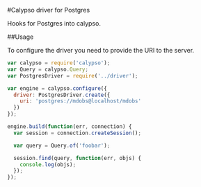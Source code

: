 #Calypso driver for Postgres

Hooks for Postgres into calypso.

##Usage

To configure the driver you need to provide the URI to the server.

```javascript
var calypso = require('calypso');
var Query = calypso.Query;
var PostgresDriver = require('../driver');

var engine = calypso.configure({
  driver: PostgresDriver.create({
    uri: 'postgres://mdobs@localhost/mdobs'
  })
});

engine.build(function(err, connection) {
  var session = connection.createSession();

  var query = Query.of('foobar');

  session.find(query, function(err, objs) {
    console.log(objs);
  });
});
```
